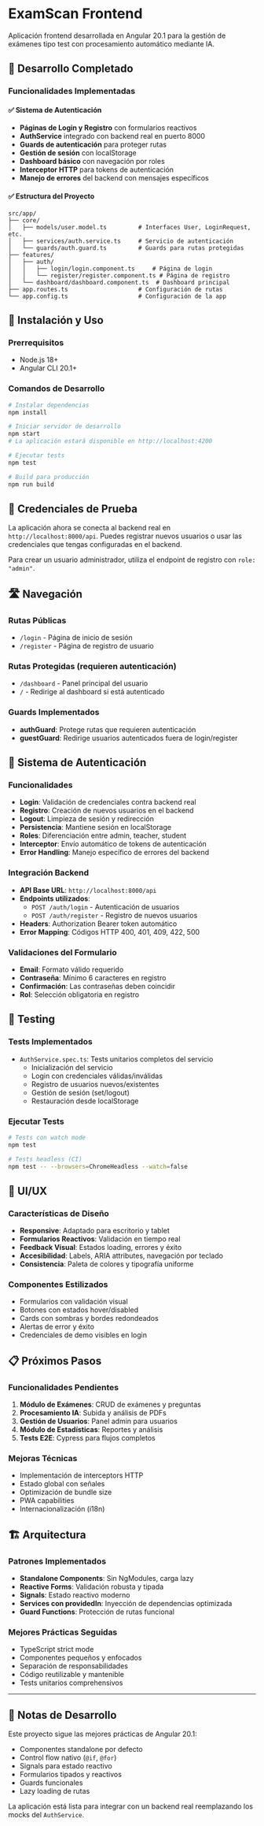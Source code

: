 # ExamScan Frontend

Aplicación frontend desarrollada en Angular 20.1 para la gestión de exámenes tipo test con procesamiento automático mediante IA.

## 🚀 Desarrollo Completado

### Funcionalidades Implementadas

#### ✅ Sistema de Autenticación
- **Páginas de Login y Registro** con formularios reactivos
- **AuthService** integrado con backend real en puerto 8000
- **Guards de autenticación** para proteger rutas
- **Gestión de sesión** con localStorage
- **Dashboard básico** con navegación por roles
- **Interceptor HTTP** para tokens de autenticación
- **Manejo de errores** del backend con mensajes específicos

#### ✅ Estructura del Proyecto
```
src/app/
├── core/
│   ├── models/user.model.ts         # Interfaces User, LoginRequest, etc.
│   ├── services/auth.service.ts     # Servicio de autenticación
│   └── guards/auth.guard.ts         # Guards para rutas protegidas
├── features/
│   ├── auth/
│   │   ├── login/login.component.ts     # Página de login
│   │   └── register/register.component.ts # Página de registro
│   └── dashboard/dashboard.component.ts  # Dashboard principal
├── app.routes.ts                    # Configuración de rutas
└── app.config.ts                    # Configuración de la app
```

## 🔧 Instalación y Uso

### Prerrequisitos
- Node.js 18+
- Angular CLI 20.1+

### Comandos de Desarrollo

```bash
# Instalar dependencias
npm install

# Iniciar servidor de desarrollo
npm start
# La aplicación estará disponible en http://localhost:4200

# Ejecutar tests
npm test

# Build para producción
npm run build
```

## 👤 Credenciales de Prueba

La aplicación ahora se conecta al backend real en `http://localhost:8000/api`.
Puedes registrar nuevos usuarios o usar las credenciales que tengas configuradas en el backend.

Para crear un usuario administrador, utiliza el endpoint de registro con `role: "admin"`.

## 🛣️ Navegación

### Rutas Públicas
- `/login` - Página de inicio de sesión
- `/register` - Página de registro de usuario

### Rutas Protegidas (requieren autenticación)
- `/dashboard` - Panel principal del usuario
- `/` - Redirige al dashboard si está autenticado

### Guards Implementados
- **authGuard**: Protege rutas que requieren autenticación
- **guestGuard**: Redirige usuarios autenticados fuera de login/register

## 🔐 Sistema de Autenticación

### Funcionalidades
- **Login**: Validación de credenciales contra backend real
- **Registro**: Creación de nuevos usuarios en el backend
- **Logout**: Limpieza de sesión y redirección
- **Persistencia**: Mantiene sesión en localStorage
- **Roles**: Diferenciación entre admin, teacher, student
- **Interceptor**: Envío automático de tokens de autenticación
- **Error Handling**: Manejo específico de errores del backend

### Integración Backend
- **API Base URL**: `http://localhost:8000/api`
- **Endpoints utilizados**:
  - `POST /auth/login` - Autenticación de usuarios
  - `POST /auth/register` - Registro de nuevos usuarios
- **Headers**: Authorization Bearer token automático
- **Error Mapping**: Códigos HTTP 400, 401, 409, 422, 500

### Validaciones del Formulario
- **Email**: Formato válido requerido
- **Contraseña**: Mínimo 6 caracteres en registro
- **Confirmación**: Las contraseñas deben coincidir
- **Rol**: Selección obligatoria en registro

## 🧪 Testing

### Tests Implementados
- `AuthService.spec.ts`: Tests unitarios completos del servicio
  - Inicialización del servicio
  - Login con credenciales válidas/inválidas
  - Registro de usuarios nuevos/existentes
  - Gestión de sesión (set/logout)
  - Restauración desde localStorage

### Ejecutar Tests
```bash
# Tests con watch mode
npm test

# Tests headless (CI)
npm test -- --browsers=ChromeHeadless --watch=false
```

## 🎨 UI/UX

### Características de Diseño
- **Responsive**: Adaptado para escritorio y tablet
- **Formularios Reactivos**: Validación en tiempo real
- **Feedback Visual**: Estados loading, errores y éxito
- **Accesibilidad**: Labels, ARIA attributes, navegación por teclado
- **Consistencia**: Paleta de colores y tipografía uniforme

### Componentes Estilizados
- Formularios con validación visual
- Botones con estados hover/disabled
- Cards con sombras y bordes redondeados
- Alertas de error y éxito
- Credenciales de demo visibles en login

## 📋 Próximos Pasos

### Funcionalidades Pendientes
1. **Módulo de Exámenes**: CRUD de exámenes y preguntas
2. **Procesamiento IA**: Subida y análisis de PDFs
3. **Gestión de Usuarios**: Panel admin para usuarios
4. **Módulo de Estadísticas**: Reportes y análisis
5. **Tests E2E**: Cypress para flujos completos

### Mejoras Técnicas
- Implementación de interceptors HTTP
- Estado global con señales
- Optimización de bundle size
- PWA capabilities
- Internacionalización (i18n)

## 🏗️ Arquitectura

### Patrones Implementados
- **Standalone Components**: Sin NgModules, carga lazy
- **Reactive Forms**: Validación robusta y tipada
- **Signals**: Estado reactivo moderno
- **Services con providedIn**: Inyección de dependencias optimizada
- **Guard Functions**: Protección de rutas funcional

### Mejores Prácticas Seguidas
- TypeScript strict mode
- Componentes pequeños y enfocados
- Separación de responsabilidades
- Código reutilizable y mantenible
- Tests unitarios comprehensivos

---

## 📝 Notas de Desarrollo

Este proyecto sigue las mejores prácticas de Angular 20.1:
- Componentes standalone por defecto
- Control flow nativo (`@if`, `@for`)
- Signals para estado reactivo
- Formularios tipados y reactivos
- Guards funcionales
- Lazy loading de rutas

La aplicación está lista para integrar con un backend real reemplazando los mocks del `AuthService`.
